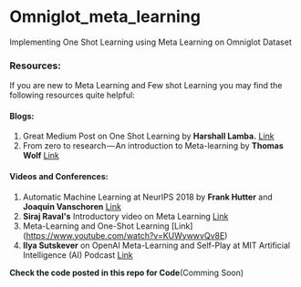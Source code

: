 # Omniglot_meta_learning
Implementing One Shot Learning using Meta Learning on Omniglot Dataset

### Resources:
If you are new to Meta Learning and Few shot Learning you may find the following resources quite helpful:<br>
#### Blogs:
1) Great Medium Post on One Shot Learning by  **Harshall Lamba.** [Link](https://towardsdatascience.com/one-shot-learning-with-siamese-networks-using-keras-17f34e75bb3d) <br>
2) From zero to research — An introduction to Meta-learning by  **Thomas Wolf** [Link](https://medium.com/huggingface/from-zero-to-research-an-introduction-to-meta-learning-8e16e677f78a) <br>

#### Videos and Conferences:
1) Automatic Machine Learning at NeurIPS 2018 by **Frank Hutter** and **Joaquin Vanschoren** [Link](https://www.youtube.com/watch?v=0eBR8a4MQ30&t=597s)
2) **Siraj Raval's** Introductory video on Meta Learning [Link](https://www.youtube.com/watch?v=2z0ofe2lpz4)
3) Meta-Learning and One-Shot Learning [Link] (https://www.youtube.com/watch?v=KUWywwvQv8E)<br>
4) **Ilya Sutskever** on OpenAI Meta-Learning and Self-Play at MIT Artificial Intelligence (AI) Podcast [Link](https://www.youtube.com/watch?v=9EN_HoEk3KY&t=222s)<br>

**Check the code posted in this repo for Code**(Comming Soon)
